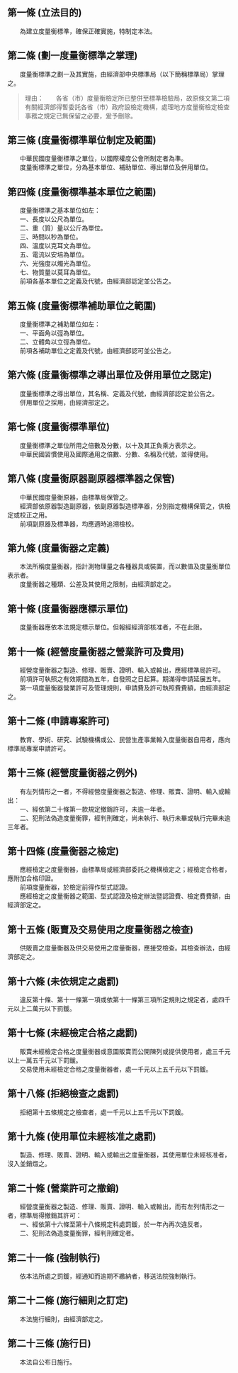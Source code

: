 第一條 (立法目的)
-----------------
　　為建立度量衡標準，確保正確實施，特制定本法。  


第二條 (劃一度量衡標準之掌理)
-----------------------------
　　度量衡標準之劃一及其實施，由經濟部中央標準局（以下簡稱標準局）掌理之。  
> 理由：　　各省（市）度量衡檢定所已整併至標準檢驗局，故原條文第二項有關經濟部得暫委託各省（市）政府設檢定機構，處理地方度量衡檢定檢查事務之規定已無保留之必要，爰予刪除。



第三條 (度量衡標準單位制定及範圍)
---------------------------------
　　中華民國度量衡標準之單位，以國際權度公會所制定者為準。  
　　度量衡標準之單位，分為基本單位、補助單位、導出單位及併用單位。  


第四條 (度量衡標準基本單位之範圍)
---------------------------------
　　度量衡標準之基本單位如左：  
　　一、長度以公尺為單位。  
　　二、重（質）量以公斤為單位。  
　　三、時間以秒為單位。  
　　四、溫度以克耳文為單位。  
　　五、電流以安培為單位。  
　　六、光強度以燭光為單位。  
　　七、物質量以莫耳為單位。  
　　前項各基本單位之定義及代號，由經濟部認定並公告之。  


第五條 (度量衡標準補助單位之範圍)
---------------------------------
　　度量衡標準之補助單位如左：  
　　一、平面角以弳為單位。  
　　二、立體角以立弳為單位。  
　　前項各補助單位之定義及代號，由經濟部認可並公告之。  


第六條 (度量衡標準之導出單位及併用單位之認定)
---------------------------------------------
　　度量衡標準之導出單位，其名稱、定義及代號，由經濟部認定並公告之。  
　　併用單位之採用，由經濟部定之。  


第七條 (度量衡標準單位)
-----------------------
　　度量衡標準之單位所用之倍數及分數，以十及其正負乘方表示之。  
　　中華民國習慣使用及國際通用之倍數、分數、名稱及代號，並得使用。  


第八條 (度量衡原器副原器標準器之保管)
-------------------------------------
　　中華民國度量衡原器，由標準局保管之。  
　　經濟部依原器製造副原器，依副原器製造標準器，分別指定機構保管之，供檢定或校正之用。  
　　前項副原器及標準器，均應適時追溯檢校。  


第九條 (度量衡器之定義)
-----------------------
　　本法所稱度量衡器，指計測物理量之各種器具或裝置，而以數值及度量衡單位表示者。  
　　度量衡器之種類、公差及其使用之限制，由經濟部定之。  


第十條 (度量衡器應標示單位)
---------------------------
　　度量衡器應依本法規定標示單位。但報經經濟部核准者，不在此限。  


第十一條 (經營度量衡器之營業許可及費用)
---------------------------------------
　　經營度量衡器之製造、修理、販賣、證明、輸入或輸出，應經標準局許可。  
　　前項許可執照之有效期間為五年，自發照之日起算。期滿得申請延展五年。  
　　第一項度量衡器營業許可及管理規則，申請費及許可執照費費額，由經濟部定之。  


第十二條 (申請專案許可)
-----------------------
　　教育、學術、研究、試驗機構或公、民營生產事業輸入度量衡器自用者，應向標準局專案申請許可。  


第十三條 (經營度量衡器之例外)
-----------------------------
　　有左列情形之一者，不得經營度量衡器之製造、修理、販賣、證明、輸入或輸出：  
　　一、經依第二十條第一款規定撤銷許可，未逾一年者。  
　　二、犯刑法偽造度量衡罪，經判刑確定，尚未執行、執行未畢或執行完畢未逾三年者。  


第十四條 (度量衡器之檢定)
-------------------------
　　應經檢定之度量衡器，由標準局或經濟部委託之機構檢定之；經檢定合格者，應附加合格印證。  
　　前項度量衡器，於檢定前得作型式認證。  
　　應經檢定之度量衡器之範圍、型式認證及檢定辦法暨認證費、檢定費費額，由經濟部定之。  


第十五條 (販賣及交易使用之度量衡器之檢查)
-----------------------------------------
　　供販賣之度量衡器及供交易使用之度量衡器，應接受檢查。其檢查辦法，由經濟部定之。  


第十六條 (未依規定之處罰)
-------------------------
　　違反第十條、第十一條第一項或依第十一條第三項所定規則之規定者，處四千元以上二萬元以下罰鍰。  


第十七條 (未經檢定合格之處罰)
-----------------------------
　　販賣未經檢定合格之度量衡器或意圖販賣而公開陳列或提供使用者，處三千元以上一萬五千元以下罰鍰。  
　　交易使用未經檢定合格之度量衡器者，處一千元以上五千元以下罰鍰。  


第十八條 (拒絕檢查之處罰)
-------------------------
　　拒絕第十五條規定之檢查者，處一千元以上五千元以下罰鍰。  


第十九條 (使用單位未經核准之處罰)
---------------------------------
　　製造、修理、販賣、證明、輸入或輸出之度量衡器，其使用單位未經核准者，沒入並銷燬之。  


第二十條 (營業許可之撤銷)
-------------------------
　　經營度量衡器之製造、修理、販賣、證明、輸入或輸出，而有左列情形之一者，標準局得撤銷其許可：  
　　一、經依第十六條至第十八條規定科處罰鍰，於一年內再次違反者。  
　　二、犯刑法偽造度量衡罪，經判刑確定者。  


第二十一條 (強制執行)
---------------------
　　依本法所處之罰鍰，經通知而逾期不繳納者，移送法院強制執行。  


第二十二條 (施行細則之訂定)
---------------------------
　　本法施行細則，由經濟部定之。  


第二十三條 (施行日)
-------------------
　　本法自公布日施行。